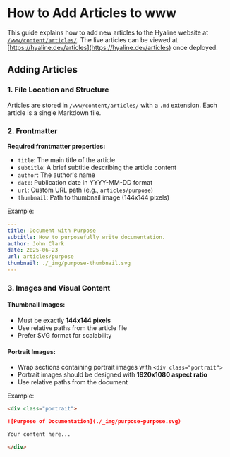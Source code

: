 # How to Add Articles to www

This guide explains how to add new articles to the Hyaline website at [`/www/content/articles/`](../../www/content/articles/). The live articles can be viewed at [https://hyaline.dev/articles](https://hyaline.dev/articles) once deployed.

## Adding Articles

### 1. File Location and Structure

Articles are stored in `/www/content/articles/` with a `.md` extension. Each article is a single Markdown file.

### 2. Frontmatter

**Required frontmatter properties:**
- `title`: The main title of the article
- `subtitle`: A brief subtitle describing the article content
- `author`: The author's name
- `date`: Publication date in YYYY-MM-DD format
- `url`: Custom URL path (e.g., `articles/purpose`)
- `thumbnail`: Path to thumbnail image (144x144 pixels)

Example:
```yaml
---
title: Document with Purpose
subtitle: How to purposefully write documentation.
author: John Clark
date: 2025-06-23
url: articles/purpose
thumbnail: ./_img/purpose-thumbnail.svg
---
```

### 3. Images and Visual Content

#### Thumbnail Images:
- Must be exactly **144x144 pixels**
- Use relative paths from the article file
- Prefer SVG format for scalability

#### Portrait Images:
- Wrap sections containing portrait images with `<div class="portrait">`
- Portrait images should be designed with **1920x1080 aspect ratio**
- Use relative paths from the document

Example:
```markdown
<div class="portrait">

![Purpose of Documentation](./_img/purpose-purpose.svg)

Your content here...

</div>
```